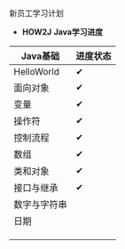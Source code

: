 新员工学习计划

- **HOW2J** **Java学习进度**

| Java基础     | 进度状态 |
| ------------ | -------- |
| HelloWorld   | ✔        |
| 面向对象     | ✔        |
| 变量         | ✔        |
| 操作符       | ✔        |
| 控制流程     | ✔        |
| 数组         | ✔        |
| 类和对象     | ✔        |
| 接口与继承   | ✔        |
| 数字与字符串 |          |
| 日期         |          |
|              |          |
|              |          |
|              |          |


    


